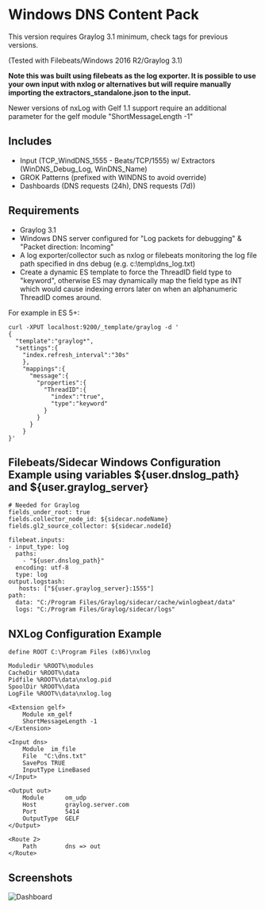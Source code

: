 # Windows DNS Content Pack

This version requires Graylog 3.1 minimum, check tags for previous versions.

(Tested with Filebeats/Windows 2016 R2/Graylog 3.1)

**Note this was built using filebeats as the log exporter.  It is possible to use your own input with nxlog or alternatives but will require manually importing the extractors_standalone.json to the input.**

Newer versions of nxLog with Gelf 1.1 support require an additional parameter for the gelf module "ShortMessageLength -1"

## Includes

* Input (TCP_WindDNS_1555 - Beats/TCP/1555) w/ Extractors (WinDNS_Debug_Log, WinDNS_Name)
* GROK Patterns (prefixed with WINDNS to avoid override)
* Dashboards (DNS requests (24h), DNS requests (7d))

## Requirements
* Graylog 3.1 
* Windows DNS server configured for "Log packets for debugging" & "Packet direction: Incoming"
* A log exporter/collector such as nxlog or filebeats monitoring the log file path specified in dns debug (e.g. c:\temp\dns_log.txt)
* Create a dynamic ES template to force the ThreadID field type to "keyword", otherwise ES may dynamically map the field type as INT which would cause indexing errors later on when an alphanumeric ThreadID comes around.

For example in ES 5+:
```
curl -XPUT localhost:9200/_template/graylog -d '
{
  "template":"graylog*",
  "settings":{
    "index.refresh_interval":"30s"
    },
    "mappings":{
      "message":{
        "properties":{
          "ThreadID":{
            "index":"true",
            "type":"keyword"
          }
        }
      }
    }
}'
```

## Filebeats/Sidecar Windows Configuration Example using variables ${user.dnslog_path} and ${user.graylog_server}
```
# Needed for Graylog
fields_under_root: true
fields.collector_node_id: ${sidecar.nodeName}
fields.gl2_source_collector: ${sidecar.nodeId}

filebeat.inputs:
- input_type: log
  paths:
    - "${user.dnslog_path}"
  encoding: utf-8
  type: log
output.logstash:
   hosts: ["${user.graylog_server}:1555"]
path:
  data: "C:/Program Files/Graylog/sidecar/cache/winlogbeat/data"
  logs: "C:/Program Files/Graylog/sidecar/logs"
```

## NXLog Configuration Example
```
define ROOT C:\Program Files (x86)\nxlog

Moduledir %ROOT%\modules
CacheDir %ROOT%\data
Pidfile %ROOT%\data\nxlog.pid
SpoolDir %ROOT%\data
LogFile %ROOT%\data\nxlog.log

<Extension gelf>
    Module xm_gelf
    ShortMessageLength -1
</Extension>

<Input dns>
    Module  im_file
    File  "C:\dns.txt"
    SavePos TRUE
    InputType LineBased
</Input>

<Output out> 
    Module      om_udp
    Host        graylog.server.com
    Port        5414
    OutputType  GELF
</Output>

<Route 2>
    Path        dns => out
</Route>
```

## Screenshots

![Dashboard](http://i0.wp.com/www.ohjeah.net/wp-content/uploads/2015/09/windows_dns_logs.png)
